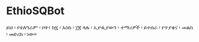 # EthioSQBot
ይህ ፡ የቴለግራም ፡ ቦት፣ ክ፯ ፡ እስከ ፡ ፲፪ ላሉ ፡ ኢዮጲያውን ፡ ተማሪዎች ፡ ይተሰራ ፡ የጥያቄና ፡ መልስ ፡ መድረክ ፡ ነው።  
